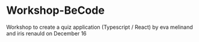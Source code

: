# Workshop-BeCode
Workshop to create a quiz application (Typescript / React) by eva melinand and iris renauld on December 16
